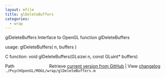 ```yaml
---
layout: mfile
title: glDeleteBuffers
categories:
  - wrap
---
```


glDeleteBuffers  Interface to OpenGL function glDeleteBuffers

usage:  glDeleteBuffers\( n, buffers \)

C function:  void glDeleteBuffers\(GLsizei n, const GLuint\* buffers\)


<div class="code_header" style="text-align:right;">
  <span style="float:left;">Path&nbsp;&nbsp;</span> <span class="counter">Retrieve <a href=
  "https://raw.github.com/Psychtoolbox-3/Psychtoolbox-3/beta/./PsychOpenGL/MOGL/wrap/glDeleteBuffers.m">current version from GitHub</a> | View <a href=
  "https://github.com/Psychtoolbox-3/Psychtoolbox-3/commits/beta/./PsychOpenGL/MOGL/wrap/glDeleteBuffers.m">changelog</a></span>
</div>
<div class="code">
  <code>./PsychOpenGL/MOGL/wrap/glDeleteBuffers.m</code>
</div>
